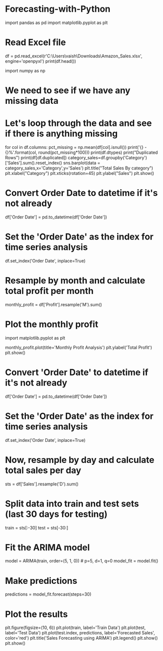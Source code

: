 # Forecasting-with-Python

import pandas as pd
import matplotlib.pyplot as plt

# Read Excel file
df = pd.read_excel(r'C:\Users\vaish\Downloads\Amazon_Sales.xlsx', engine='openpyxl')
print(df.head())

import numpy as np
# We need to see if we have any missing data
# Let's loop through the data and see if there is anything missing

for col in df.columns:
    pct_missing = np.mean(df[col].isnull())
    print('{} - {}%'.format(col, round(pct_missing*100)))
print(df.dtypes)
print("Duplicated Rows")
print(df[df.duplicated])
category_sales=df.groupby('Category')['Sales'].sum().reset_index()
sns.barplot(data = category_sales,x='Category',y='Sales')
plt.title("Total Sales By category")
plt.xlabel("Category")
plt.xticks(rotation=45)
plt.ylabel("Sales")
plt.show()

# Convert Order Date to datetime if it's not already
df['Order Date'] = pd.to_datetime(df['Order Date'])

# Set the 'Order Date' as the index for time series analysis
df.set_index('Order Date', inplace=True)

# Resample by month and calculate total profit per month
monthly_profit = df['Profit'].resample('M').sum()

# Plot the monthly profit
import matplotlib.pyplot as plt

monthly_profit.plot(title='Monthly Profit Analysis')
plt.ylabel('Total Profit')
plt.show()

# Convert 'Order Date' to datetime if it's not already
df['Order Date'] = pd.to_datetime(df['Order Date'])

# Set the 'Order Date' as the index for time series analysis
df.set_index('Order Date', inplace=True)

# Now, resample by day and calculate total sales per day
sts = df['Sales'].resample('D').sum()

# Split data into train and test sets (last 30 days for testing)
train = sts[:-30]
test = sts[-30:]

# Fit the ARIMA model
model = ARIMA(train, order=(5, 1, 0))  # p=5, d=1, q=0
model_fit = model.fit()

# Make predictions
predictions = model_fit.forecast(steps=30)

# Plot the results
plt.figure(figsize=(10, 6))
plt.plot(train, label='Train Data')
plt.plot(test, label='Test Data')
plt.plot(test.index, predictions, label='Forecasted Sales', color='red')
plt.title('Sales Forecasting using ARIMA')
plt.legend()
plt.show()
plt.show()

